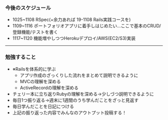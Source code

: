 ### 今後のスケジュール
- 1025~1108 RSpec(+余力あれば 19-1108 Rails実践コースを)
- 1109~1116 ポートフォリオアプリに着手しはじめたい…ここで基本のCRUD/登録機能/テストを書く
- 1117~1120 機能増やしつつHerokuデプロイ/AWS(EC2/S3)実装
***
### 勉強すること
- ※Railsを体系的に学ぶ
  - アプリ作成のざっくりした流れをまとめて説明できるように
  - MVCの理解を深める
  - ActiveRecordの理解を深める
- チェリー本に立ち返りRubyの理解を深める→少しづつ説明できるように
- 毎日1つ振り返る→週末に1週間のうち学んだことをざっと見返す
- 毎日学んだことを日記につける
- 上記の振り返った内容でみんなのアウトプット投稿する！
